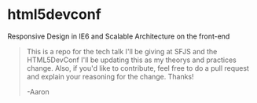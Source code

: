 html5devconf
============

Responsive Design in IE6 and Scalable Architecture on the front-end

> This is a repo for the tech talk I'll be giving at SFJS and the HTML5DevConf
> I'll be updating this as my theorys and practices change.
> Also, if you'd like to contribute, feel free to do a pull request and explain your reasoning for the change.
> Thanks!
>
> -Aaron